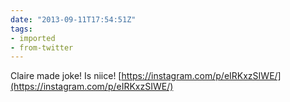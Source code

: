 ```yaml
---
date: "2013-09-11T17:54:51Z"
tags:
- imported
- from-twitter
---
```

Claire made joke! Is niice! [https://instagram.com/p/eIRKxzSIWE/](https://instagram.com/p/eIRKxzSIWE/)
